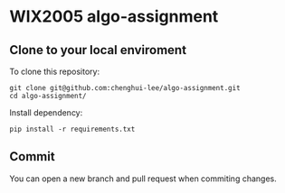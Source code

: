 # WIX2005 algo-assignment

## Clone to your local enviroment
To clone this repository:
```
git clone git@github.com:chenghui-lee/algo-assignment.git
cd algo-assignment/
```
Install dependency:
```
pip install -r requirements.txt
```

## Commit
You can open a new branch and pull request when commiting changes.
